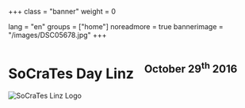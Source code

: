 +++
class = "banner"
weight = 0

lang = "en"
groups = ["home"]
noreadmore = true
bannerimage = "/images/DSC05678.jpg"
+++

<div class="banner">
  	<div class="row">
    	<div class="seven columns">
				<h1>SoCraTes Day Linz</h1>
				<h2>October 29<sup>th</sup> 2016</h2>
			</div>
			<div class="five columns">
				<img class="logo" src="/images/SoCraTesLinz2016.png" alt="SoCraTes Linz Logo"/>
			</div>
	</div>
</div>

	



<!--more-->